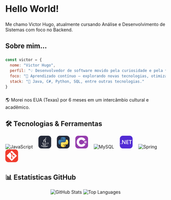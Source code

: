 <h1 align="left">Hello World!</h1>

###

<p align="left">Me chamo Victor Hugo, atualmente cursando Análise e Desenvolvimento de Sistemas com foco no Backend.</p>

###

<h2 align="left">Sobre mim...</h2>

###

```javascript
const victor = {
  nome: "Victor Hugo",
  perfil: "💡 Desenvolvedor de software movido pela curiosidade e pela vontade de evoluir constantemente.",
  foco: "🚀 Aprendizado contínuo — explorando novas tecnologias, otimizando projetos e criando soluções que fazem a diferença.",
  stack: "🔧 Java, C#, Python, SQL, entre outras tecnologias."
}
```
###
<p align="left">🌎 Morei nos EUA (Texas) por 6 meses em um intercâmbio cultural e acadêmico.<br>

###

<h2 align="left">🛠️ Tecnologias & Ferramentas</h2> 
<div align="left">
  <img src="https://cdn.jsdelivr.net/gh/devicons/devicon@latest/icons/javascript/javascript-original.svg" height="40" alt="JavaScript" /> <img width="10" /> 
  <img src="https://raw.githubusercontent.com/tandpfun/skill-icons/refs/heads/main/icons/Java-Dark.svg" height="40" alt="Java" /> <img width="10" /> 
  <img src="https://raw.githubusercontent.com/tandpfun/skill-icons/refs/heads/main/icons/Python-Dark.svg" height="40" alt="Python" /> <img width="10" /> 
  <img src="https://raw.githubusercontent.com/tandpfun/skill-icons/refs/heads/main/icons/CS.svg" height="40" alt="C#" /> <img width="10" /> 
  <img src="https://cdn.jsdelivr.net/gh/devicons/devicon@latest/icons/mysql/mysql-original.svg" height="40" alt="MySQL" /> <img width="10" /> 
  <img src="https://raw.githubusercontent.com/tandpfun/skill-icons/refs/heads/main/icons/DotNet.svg" height="40" alt=".NET" /> <img width="10" /> 
  <img src="https://cdn.jsdelivr.net/gh/devicons/devicon@latest/icons/spring/spring-original.svg" height="40" alt="Spring" /> <img width="10" /> 
  <img src="https://raw.githubusercontent.com/tandpfun/skill-icons/refs/heads/main/icons/Git.svg" height="40" alt="Git" /> </div> 
  <h2 align="left">📊 Estatísticas GitHub</h2>
  <div align="center"> <img src="https://github-readme-stats.vercel.app/api?username=victrhugo&show_icons=true&theme=dracula&hide_border=false&include_all_commits=true" height="150" alt="GitHub Stats" /> 
    <img src="https://github-readme-stats.vercel.app/api/top-langs?username=victrhugo&layout=compact&langs_count=5&theme=dracula&hide_border=false" height="150" alt="Top Languages" /> </div>

